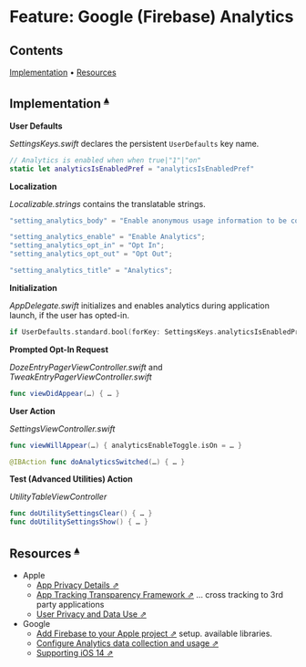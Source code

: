 # Feature: Google (Firebase) Analytics

## Contents <a id="contents"></a>
[Implementation](#implementation-) •
[Resources](#resources-)

## Implementation <a id="implementation-"></a><sup>[▴](#contents)</sup>

**User Defaults**

_SettingsKeys.swift_ declares the persistent `UserDefaults` key name.

``` swift
// Analytics is enabled when when true|"1"|"on"
static let analyticsIsEnabledPref = "analyticsIsEnabledPref"
```

**Localization**

_Localizable.strings_ contains the translatable strings.

``` swift
"setting_analytics_body" = "Enable anonymous usage information to be collected…";

"setting_analytics_enable" = "Enable Analytics";
"setting_analytics_opt_in" = "Opt In";
"setting_analytics_opt_out" = "Opt Out";

"setting_analytics_title" = "Analytics";
```

**Initialization**

_AppDelegate.swift_ initializes and enables analytics during application launch, if the user has opted-in.

``` swift
if UserDefaults.standard.bool(forKey: SettingsKeys.analyticsIsEnabledPref) == true { … }
```

**Prompted Opt-In Request**

_DozeEntryPagerViewController.swift_ and _TweakEntryPagerViewController.swift_

``` swift
func viewDidAppear(…) { … }
```

**User Action**

_SettingsViewController.swift_

``` swift
func viewWillAppear(…) { analyticsEnableToggle.isOn = … }

@IBAction func doAnalyticsSwitched(…) { … }
```

**Test (Advanced Utilities) Action**

_UtilityTableViewController_

``` swift
func doUtilitySettingsClear() { … }
func doUtilitySettingsShow() { … }
```

## Resources <a id="resources-"></a><sup>[▴](#contents)</sup>

* Apple
    * [App Privacy Details ⇗](https://developer.apple.com/app-store/app-privacy-details/)
    * [App Tracking Transparency Framework ⇗](https://developer.apple.com/documentation/apptrackingtransparency) … cross tracking to 3rd party applications
    * [User Privacy and Data Use ⇗](https://developer.apple.com/app-store/user-privacy-and-data-use/)
* Google
    * [Add Firebase to your Apple project ⇗](https://firebase.google.com/docs/ios) setup. available libraries.
    * [Configure Analytics data collection and usage ⇗](https://firebase.google.com/docs/analytics/configure-data-collection?platform=ios)
    * [Supporting iOS 14 ⇗](https://firebase.google.com/docs/ios/supporting-ios-14)
